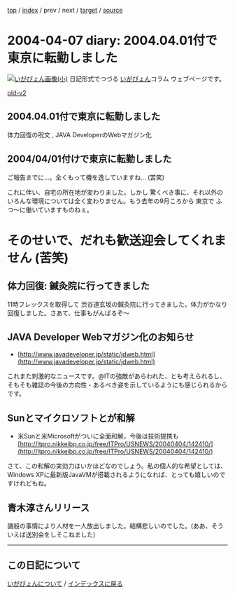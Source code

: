 [top](https://igapyon.github.io/diary/) 
 / [index](https://igapyon.github.io/diary/2004/index.html) 
 / prev 
 / next 
 / [target](https://igapyon.github.io/diary/2004/ig040407.html) 
 / [source](https://github.com/igapyon/diary/blob/gh-pages/2004/ig040407.html.src.md) 

2004-04-07 diary: 2004.04.01付で東京に転勤しました
=====================================================================================================
[![いがぴょん画像(小)](https://igapyon.github.io/diary/images/iga200306s.jpg "いがぴょん")](https://igapyon.github.io/diary/memo/memoigapyon.html) 日記形式でつづる [いがぴょん](https://igapyon.github.io/diary/memo/memoigapyon.html)コラム ウェブページです。

[old-v2](ig040407-orig.html)

## 2004.04.01付で東京に転勤しました

体力回復の呪文 , JAVA DeveloperのWebマガジン化

## 2004/04/01付けで東京に転勤しました

ご報告までに…。全くもって機を逸していますね… (苦笑)

これに伴い、自宅の所在地が変わりました。しかし 驚くべき事に、それ以外のいろんな環境については全く変わりません。もう去年の9月ころから 東京で ふつ～に働いていますものねぇ。
# そのせいで、だれも歓送迎会してくれません (苦笑)

## 体力回復: 鍼灸院に行ってきました

11時フレックスを取得して 渋谷道玄坂の鍼灸院に行ってきました。体力がかなり回復しました。さあて、仕事もがんばるぞ～

## JAVA Developer Webマガジン化のお知らせ

* [http://www.javadeveloper.jp/static/jdweb.html](http://www.javadeveloper.jp/static/jdweb.html)

これまた刺激的なニュースです。@ITの強敵があらわれた、とも考えられるし、そもそも雑誌の今後の方向性・あるべき姿を示しているようにも感じられるからです。

## Sunとマイクロソフトとが和解

* 米Sunと米Microsoftがついに全面和解，今後は技術提携も
  [http://itpro.nikkeibp.co.jp/free/ITPro/USNEWS/20040404/142410/](http://itpro.nikkeibp.co.jp/free/ITPro/USNEWS/20040404/142410/)

さて、この和解の実効力はいかほどなのでしょう。私の個人的な希望としては、Windows
XPに最新版JavaVMが搭載されるようになれば、とっても嬉しいのですけれどもね。

## 青木淳さんリリース

諸般の事情により人材を一人放出しました。結構悲しいのでした。(ああ、そういえば送別会をしそこねました)


----------------------------------------------------------------------------------------------------

## この日記について
[いがぴょんについて](https://igapyon.github.io/diary/memo/memoigapyon.html) / [インデックスに戻る](https://igapyon.github.io/diary/idxall.html)
